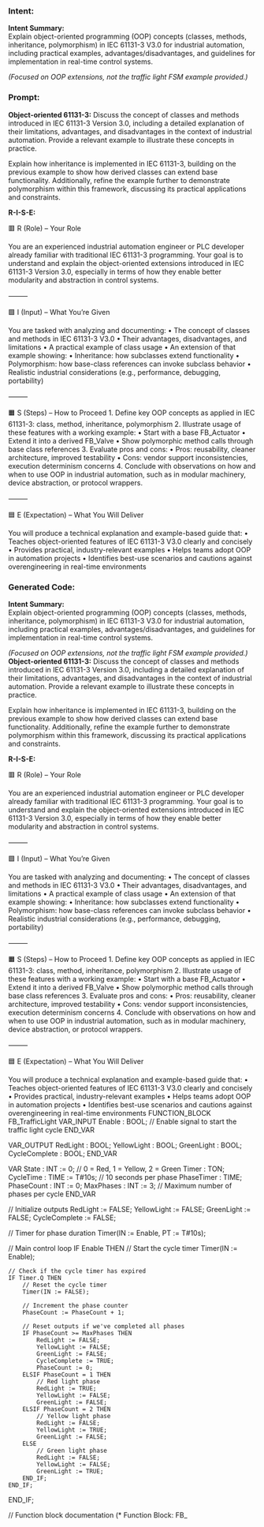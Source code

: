### Intent:
**Intent Summary:**  
Explain object-oriented programming (OOP) concepts (classes, methods, inheritance, polymorphism) in IEC 61131-3 V3.0 for industrial automation, including practical examples, advantages/disadvantages, and guidelines for implementation in real-time control systems.  

*(Focused on OOP extensions, not the traffic light FSM example provided.)*

### Prompt:
**Object-oriented 61131-3:**
Discuss the concept of classes and methods introduced in IEC 61131-3 Version 3.0, including a detailed explanation of their limitations, advantages, and disadvantages in the context of industrial automation. Provide a relevant example to illustrate these concepts in practice.

Explain how inheritance is implemented in IEC 61131-3, building on the previous example to show how derived classes can extend base functionality. Additionally, refine the example further to demonstrate polymorphism within this framework, discussing its practical applications and constraints.


**R-I-S-E:**

🟥 R (Role) – Your Role

You are an experienced industrial automation engineer or PLC developer already familiar with traditional IEC 61131-3 programming. Your goal is to understand and explain the object-oriented extensions introduced in IEC 61131-3 Version 3.0, especially in terms of how they enable better modularity and abstraction in control systems.

⸻

🟩 I (Input) – What You’re Given

You are tasked with analyzing and documenting:
	•	The concept of classes and methods in IEC 61131-3 V3.0
	•	Their advantages, disadvantages, and limitations
	•	A practical example of class usage
	•	An extension of that example showing:
	•	Inheritance: how subclasses extend functionality
	•	Polymorphism: how base-class references can invoke subclass behavior
	•	Realistic industrial considerations (e.g., performance, debugging, portability)

⸻

🟧 S (Steps) – How to Proceed
	1.	Define key OOP concepts as applied in IEC 61131-3: class, method, inheritance, polymorphism
	2.	Illustrate usage of these features with a working example:
	•	Start with a base FB_Actuator
	•	Extend it into a derived FB_Valve
	•	Show polymorphic method calls through base class references
	3.	Evaluate pros and cons:
	•	Pros: reusability, cleaner architecture, improved testability
	•	Cons: vendor support inconsistencies, execution determinism concerns
	4.	Conclude with observations on how and when to use OOP in industrial automation, such as in modular machinery, device abstraction, or protocol wrappers.

⸻

🟦 E (Expectation) – What You Will Deliver

You will produce a technical explanation and example-based guide that:
	•	Teaches object-oriented features of IEC 61131-3 V3.0 clearly and concisely
	•	Provides practical, industry-relevant examples
	•	Helps teams adopt OOP in automation projects
	•	Identifies best-use scenarios and cautions against overengineering in real-time environments

### Generated Code:
**Intent Summary:**  
Explain object-oriented programming (OOP) concepts (classes, methods, inheritance, polymorphism) in IEC 61131-3 V3.0 for industrial automation, including practical examples, advantages/disadvantages, and guidelines for implementation in real-time control systems.  

*(Focused on OOP extensions, not the traffic light FSM example provided.)*
**Object-oriented 61131-3:**
Discuss the concept of classes and methods introduced in IEC 61131-3 Version 3.0, including a detailed explanation of their limitations, advantages, and disadvantages in the context of industrial automation. Provide a relevant example to illustrate these concepts in practice.

Explain how inheritance is implemented in IEC 61131-3, building on the previous example to show how derived classes can extend base functionality. Additionally, refine the example further to demonstrate polymorphism within this framework, discussing its practical applications and constraints.


**R-I-S-E:**

🟥 R (Role) – Your Role

You are an experienced industrial automation engineer or PLC developer already familiar with traditional IEC 61131-3 programming. Your goal is to understand and explain the object-oriented extensions introduced in IEC 61131-3 Version 3.0, especially in terms of how they enable better modularity and abstraction in control systems.

⸻

🟩 I (Input) – What You’re Given

You are tasked with analyzing and documenting:
	•	The concept of classes and methods in IEC 61131-3 V3.0
	•	Their advantages, disadvantages, and limitations
	•	A practical example of class usage
	•	An extension of that example showing:
	•	Inheritance: how subclasses extend functionality
	•	Polymorphism: how base-class references can invoke subclass behavior
	•	Realistic industrial considerations (e.g., performance, debugging, portability)

⸻

🟧 S (Steps) – How to Proceed
	1.	Define key OOP concepts as applied in IEC 61131-3: class, method, inheritance, polymorphism
	2.	Illustrate usage of these features with a working example:
	•	Start with a base FB_Actuator
	•	Extend it into a derived FB_Valve
	•	Show polymorphic method calls through base class references
	3.	Evaluate pros and cons:
	•	Pros: reusability, cleaner architecture, improved testability
	•	Cons: vendor support inconsistencies, execution determinism concerns
	4.	Conclude with observations on how and when to use OOP in industrial automation, such as in modular machinery, device abstraction, or protocol wrappers.

⸻

🟦 E (Expectation) – What You Will Deliver

You will produce a technical explanation and example-based guide that:
	•	Teaches object-oriented features of IEC 61131-3 V3.0 clearly and concisely
	•	Provides practical, industry-relevant examples
	•	Helps teams adopt OOP in automation projects
	•	Identifies best-use scenarios and cautions against overengineering in real-time environments
FUNCTION_BLOCK FB_TrafficLight
VAR_INPUT
    Enable : BOOL; // Enable signal to start the traffic light cycle
END_VAR

VAR_OUTPUT
    RedLight : BOOL;
    YellowLight : BOOL;
    GreenLight : BOOL;
    CycleComplete : BOOL;
END_VAR

VAR
    State : INT := 0; // 0 = Red, 1 = Yellow, 2 = Green
    Timer : TON;
    CycleTime : TIME := T#10s; // 10 seconds per phase
    PhaseTimer : TIME;
    PhaseCount : INT := 0;
    MaxPhases : INT := 3; // Maximum number of phases per cycle
END_VAR

// Initialize outputs
RedLight := FALSE;
YellowLight := FALSE;
GreenLight := FALSE;
CycleComplete := FALSE;

// Timer for phase duration
Timer(IN := Enable, PT := T#10s);

// Main control loop
IF Enable THEN
    // Start the cycle timer
    Timer(IN := Enable);

    // Check if the cycle timer has expired
    IF Timer.Q THEN
        // Reset the cycle timer
        Timer(IN := FALSE);

        // Increment the phase counter
        PhaseCount := PhaseCount + 1;

        // Reset outputs if we've completed all phases
        IF PhaseCount >= MaxPhases THEN
            RedLight := FALSE;
            YellowLight := FALSE;
            GreenLight := FALSE;
            CycleComplete := TRUE;
            PhaseCount := 0;
        ELSIF PhaseCount = 1 THEN
            // Red light phase
            RedLight := TRUE;
            YellowLight := FALSE;
            GreenLight := FALSE;
        ELSIF PhaseCount = 2 THEN
            // Yellow light phase
            RedLight := FALSE;
            YellowLight := TRUE;
            GreenLight := FALSE;
        ELSE
            // Green light phase
            RedLight := FALSE;
            YellowLight := FALSE;
            GreenLight := TRUE;
        END_IF;
    END_IF;
END_IF;

// Function block documentation
(*
Function Block: FB_
